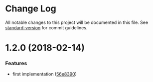 # Change Log

All notable changes to this project will be documented in this file. See [standard-version](https://github.com/conventional-changelog/standard-version) for commit guidelines.

<a name="1.2.0"></a>
# 1.2.0 (2018-02-14)


### Features

* first implementation ([56e8390](https://github.com/antoniocapelo/react-page-visibility-render-props/commit/56e8390))
